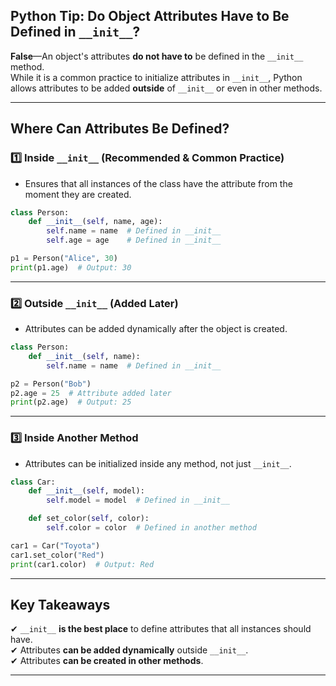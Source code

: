 ##  Python Tip: Do Object Attributes Have to Be Defined in `__init__`?

**False**—An object's attributes **do not have to** be defined in the `__init__` method.  
While it is a common practice to initialize attributes in `__init__`, Python allows attributes to be added **outside** of `__init__` or even in other methods.

---

## Where Can Attributes Be Defined?

### 1️⃣ Inside `__init__` (Recommended & Common Practice)
- Ensures that all instances of the class have the attribute from the moment they are created.

```python
class Person:
    def __init__(self, name, age):
        self.name = name  # Defined in __init__
        self.age = age    # Defined in __init__

p1 = Person("Alice", 30)
print(p1.age)  # Output: 30
```

---

### 2️⃣ Outside `__init__` (Added Later)
- Attributes can be added dynamically after the object is created.

```python
class Person:
    def __init__(self, name):
        self.name = name  # Defined in __init__

p2 = Person("Bob")
p2.age = 25  # Attribute added later
print(p2.age)  # Output: 25
```

---

### 3️⃣ Inside Another Method
- Attributes can be initialized inside any method, not just `__init__`.

```python
class Car:
    def __init__(self, model):
        self.model = model  # Defined in __init__

    def set_color(self, color):
        self.color = color  # Defined in another method

car1 = Car("Toyota")
car1.set_color("Red")
print(car1.color)  # Output: Red
```

---

##  Key Takeaways
✔ `__init__` **is the best place** to define attributes that all instances should have.  
✔ Attributes **can be added dynamically** outside `__init__`.  
✔ Attributes **can be created in other methods**.  

---


